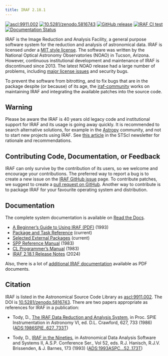 ```yaml
---
title: IRAF 2.18.1
---
```


[![ascl:9911.002](https://img.shields.io/badge/ascl-9911.002-blue.svg?colorB=262255)](http://ascl.net/9911.002)
[![10.5281/zenodo.5816743](https://zenodo.org/badge/DOI/10.5281/zenodo.5816743.svg)](https://doi.org/10.5281/zenodo.5816743)
[![GitHub release](https://img.shields.io/github/release/iraf-community/iraf.svg)](https://github.com/iraf-community/iraf/releases/latest)
[![IRAF CI test](https://github.com/iraf-community/iraf/workflows/IRAF%20CI%20test/badge.svg)](https://github.com/olebole/iraf/actions?query=workflow%3A%22IRAF+CI+test%22)
[![Documentation Status](https://readthedocs.org/projects/iraf/badge/?version=latest)](https://iraf.readthedocs.io/en/latest/?badge=latest)

IRAF is the Image Reduction and Analysis Facility, a general purpose
software system for the reduction and analysis of astronomical
data. IRAF is licensed under a [MIT style license](COPYRIGHT). The
software was written by the National Optical Astronomy Observatories
(NOAO) in Tucson, Arizona. However, continuous institutional
development and maintenance of IRAF is discontinued since 2013. The
latest NOAO release had a large number of problems, including [major
license issues](/iraf-v216/license-problems.html) and security bugs.

To prevent the software from bitrotting, and to fix bugs that are in
the package despite (or because) of its age, the
[iraf-community](https://github.com/iraf-community/) works on
maintaining IRAF and integrating the available patches into the source
code.

## Warning

Please be aware the IRAF is 40 years old legacy code and institutional
support for IRAF and its usage is going away quickly. It is
recommended to search alternative solutions, for example in the
[Astropy](https://astropy.org) community, and not to start new
projects using IRAF. See [this
article](http://www.stsci.edu/news/newsletters/pagecontent/institute-newsletters/2018-volume-35-issue-03/removing-the-institutes-dependence-on-iraf-you-can-do-it-too)
in the STScI newsletter for rationale and recommendations.

## Contributing Code, Documentation, or Feedback

IRAF can only survive by the contribution of its users, so we welcome
and encourage your contributions. The preferred way to report a bug is
to create a new issue on the
[IRAF GitHub issue](https://github.com/iraf-community/iraf/issues) page.
To contribute patches, we suggest to create a
[pull request on GitHub](https://github.com/iraf-community/iraf/pulls).
Another way to contribute is to package IRAF for your favourite operating
system and distribution.


## Documentation

The complete system documentation is available on [Read the
Docs](https://iraf.readthedocs.io/).

 * [A Beginner’s Guide to Using IRAF (PDF)](doc/beguide.pdf) (1993)
 * [Package and Task Reference](https://iraf.readthedocs.io/en/latest/tasks/index.html) (current)
 * [Selected External Packages](https://iraf.readthedocs.io/en/latest/tasks/extern.html) (current)
 * [SPP Reference Manual](https://iraf.readthedocs.io/en/latest/spp.html) (1983)
 * [CL Programmer’s Manual](https://iraf.readthedocs.io/en/latest/clman.html) (1983)
 * [IRAF 2.18.1 Release Notes](https://iraf.readthedocs.io/en/latest/releases/v218revs.html) (2024)

Also, there is a lot of [additional IRAF documentation](https://iraf.readthedocs.io/en/latest/extradocs.html) available as PDF documents.

## Citation

IRAF is listed in the Astronomical Source Code Library as
[ascl:9911.002](https://ascl.net/9911.002). The DOI is
[10.5281/zenodo.5816743](https://doi.org/10.5281/zenodo.5816743).
There are two papers appropriate as references for IRAF in a
publication:

* Tody, D., [The IRAF Data Reduction and Analysis
  System](https://iraf-community.github.io/doc/iraf.pdf), in
  Proc. SPIE Instrumentation in Astronomy VI, ed. D.L. Crawford, 627,
  733 (1986)
  ([ADS:1986SPIE..627..733T](https://ui.adsabs.harvard.edu/abs/1986SPIE..627..733T))
  
* Tody, D., [IRAF in the
  Nineties](https://iraf-community.github.io/doc/iraf92.pdf), in
  Astronomical Data Analysis Software and Systems II,
  A.S.P. Conference Ser., Vol 52, eds. R.J. Hanisch,
  R.J.V. Brissenden, & J. Barnes, 173 (1993)
  ([ADS:1993ASPC...52..173T](https://ui.adsabs.harvard.edu/abs/1993ASPC...52..173T))
  
